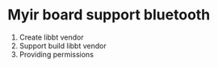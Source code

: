 # Myir board support bluetooth
1. Create libbt vendor
2. Support build libbt vendor
3. Providing permissions
